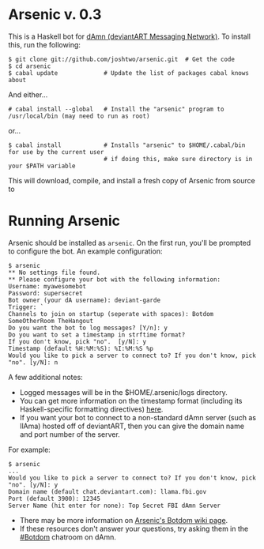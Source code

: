 # Arsenic v. 0.3
This is a Haskell bot for [dAmn (deviantART Messaging Network)](http://chat.deviantart.com/). To install this, run the following:

    $ git clone git://github.com/joshtwo/arsenic.git  # Get the code
    $ cd arsenic
    $ cabal update             # Update the list of packages cabal knows about

And either...

    # cabal install --global   # Install the "arsenic" program to /usr/local/bin (may need to run as root)

or...

    $ cabal install            # Installs "arsenic" to $HOME/.cabal/bin for use by the current user
                               # if doing this, make sure directory is in your $PATH variable

This will download, compile, and install a fresh copy of Arsenic from source to 

# Running Arsenic
Arsenic should be installed as `arsenic`. On the first run, you'll be prompted to configure the bot. An example configuration:

    $ arsenic
    ** No settings file found.
    ** Please configure your bot with the following information:
    Username: myawesomebot 
    Password: supersecret
    Bot owner (your dA username): deviant-garde
    Trigger: `  
    Channels to join on startup (seperate with spaces): Botdom SomeOtherRoom TheHangout
    Do you want the bot to log messages? [Y/n]: y
    Do you want to set a timestamp in strftime format?
    If you don't know, pick "no".  [y/N]: y
    Timestamp (default %H:%M:%S): %I:%M:%S %p
    Would you like to pick a server to connect to? If you don't know, pick "no". [y/N]: n

A few additional notes:

* Logged messages will be in the $HOME/.arsenic/logs directory.
* You can get more information on the timestamp format (including its Haskell-specific formatting directives) [here](http://www.haskell.org/ghc/docs/latest/html/libraries/time/Data-Time-Format.html).
* If you want your bot to connect to a non-standard dAmn server (such as llAma) hosted off of deviantART, then you can give the domain name and port number of the server.

For example:

    $ arsenic
    ...
    Would you like to pick a server to connect to? If you don't know, pick "no". [y/N]: y
    Domain name (default chat.deviantart.com): llama.fbi.gov             
    Port (default 3900): 12345
    Server Name (hit enter for none): Top Secret FBI dAmn Server

* There may be more information on [Arsenic's Botdom wiki page](http://www.botdom.com/wiki/Arsenic).
* If these resources don't answer your questions, try asking them in the [#Botdom](http://chat.deviantart.com) chatroom on dAmn.
